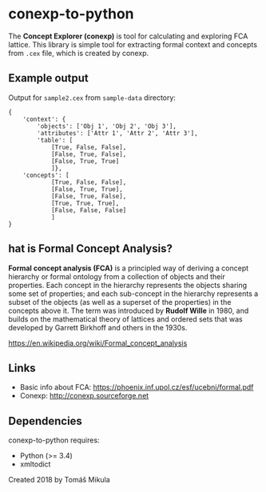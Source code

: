 # conexp-to-python


The **Concept Explorer (conexp)** is tool for calculating and exploring FCA lattice. This library is simple tool for extracting formal context and concepts from ``.cex`` file, which is created by conexp.

## Example output
Output for ``sample2.cex`` from ``sample-data`` directory:
```
{
    'context': {
        'objects': ['Obj 1', 'Obj 2', 'Obj 3'],
        'attributes': ['Attr 1', 'Attr 2', 'Attr 3'],
        'table': [
            [True, False, False],
            [False, True, False],
            [False, True, True]
            ]},
    'concepts': [
            [True, False, False],
            [False, True, True],
            [False, True, False],
            [True, True, True],
            [False, False, False]
            ]
}
```

## hat is Formal Concept Analysis?

**Formal concept analysis (FCA)** is a principled way of deriving a concept hierarchy or formal ontology from a collection of objects and their properties. Each concept in the hierarchy represents the objects sharing some set of properties; and each sub-concept in the hierarchy represents a subset of the objects (as well as a superset of the properties) in the concepts above it. The term was introduced by **Rudolf Wille** in 1980, and builds on the mathematical theory of lattices and ordered sets that was developed by Garrett Birkhoff and others in the 1930s.

https://en.wikipedia.org/wiki/Formal_concept_analysis

## Links

- Basic info about FCA: https://phoenix.inf.upol.cz/esf/ucebni/formal.pdf
- Conexp: http://conexp.sourceforge.net

## Dependencies

conexp-to-python requires:

- Python (>= 3.4)
- xmltodict

Created 2018 by Tomáš Mikula

